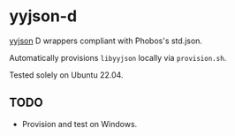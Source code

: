 # yyjson-d

[yyjson](https://github.com/ibireme/yyjson) D wrappers compliant with Phobos's std.json.

Automatically provisions `libyyjson` locally via `provision.sh`.

Tested solely on Ubuntu 22.04.

## TODO
- Provision and test on Windows.
